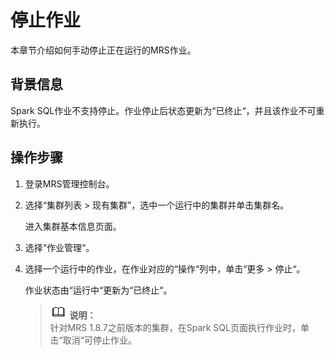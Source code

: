 # 停止作业<a name="ZH-CN_TOPIC_0173178044"></a>

本章节介绍如何手动停止正在运行的MRS作业。

## 背景信息<a name="section40236377113738"></a>

Spark SQL作业不支持停止。作业停止后状态更新为“已终止“，并且该作业不可重新执行。

## 操作步骤<a name="section8927127113755"></a>

1.  登录MRS管理控制台。
2.  选择“集群列表 \> 现有集群”，选中一个运行中的集群并单击集群名。

    进入集群基本信息页面。

3.  选择“作业管理“。
4.  选择一个运行中的作业，在作业对应的“操作“列中，单击“更多 \> 停止“。

    作业状态由“运行中“更新为“已终止“。

    >![](public_sys-resources/icon-note.gif) **说明：**   
    >针对MRS 1.8.7之前版本的集群，在Spark SQL页面执行作业时，单击“取消“可停止作业。  


